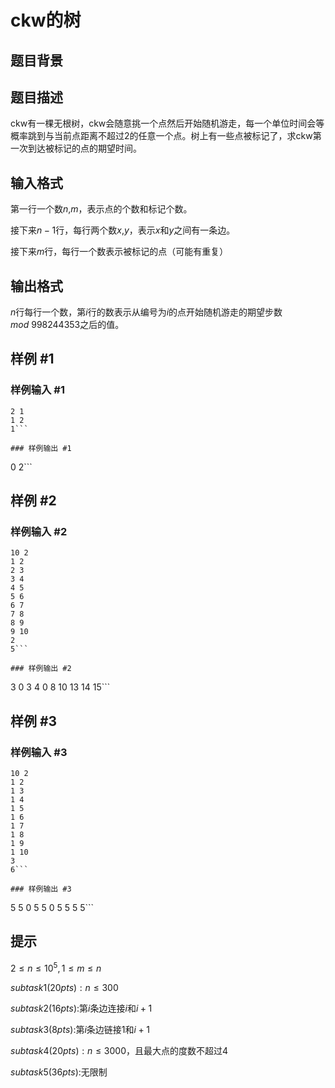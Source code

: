 # ckw的树

## 题目背景



## 题目描述

ckw有一棵无根树，ckw会随意挑一个点然后开始随机游走，每一个单位时间会等概率跳到与当前点距离不超过$2$的任意一个点。树上有一些点被标记了，求ckw第一次到达被标记的点的期望时间。


## 输入格式

第一行一个数$n$,$m$，表示点的个数和标记个数。

接下来$n-1$行，每行两个数$x$,$y$，表示$x$和$y$之间有一条边。

接下来$m$行，每行一个数表示被标记的点（可能有重复）


## 输出格式

$n$行每行一个数，第$i$行的数表示从编号为$i$的点开始随机游走的期望步数$mod\ 998244353$之后的值。


## 样例 #1

### 样例输入 #1
```
2 1
1 2
1```

### 样例输出 #1

```
0
2```

## 样例 #2

### 样例输入 #2
```
10 2
1 2
2 3
3 4
4 5
5 6
6 7
7 8
8 9
9 10
2
5```

### 样例输出 #2

```
3
0
3
4
0
8
10
13
14
15```

## 样例 #3

### 样例输入 #3
```
10 2
1 2
1 3
1 4
1 5
1 6
1 7
1 8
1 9  
1 10
3
6```

### 样例输出 #3

```
5
5
0
5
5
0
5
5
5
5```

## 提示

$2 \le n\le 10^5,1\le m \le n$

$subtask1(20pts):n\le 300$

$subtask2(16pts):$第$i$条边连接$i$和$i+1$

$subtask3(8pts):$第$i$条边链接$1$和$i+1$

$subtask4(20pts):n\le 3000$，且最大点的度数不超过$4$

$subtask5(36pts):$无限制

